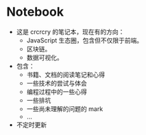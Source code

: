 # Notebook
- 这是 crcrcry 的笔记本，现在有的方向：
	- JavaScript 生态圈，包含但不仅限于前端。
	- 区块链。
	- 数据可视化。
- 包含：
	- 书籍、文档的阅读笔记和心得
	- 一些技术的尝试与体会
	- 编程过程中的一些心得
	- 一些排坑
	- 一些尚未理解的问题的 mark
	- ...
- 不定时更新